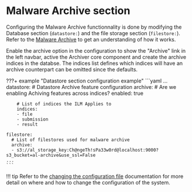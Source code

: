# Malware Archive section

Configuring the Malware Archive functionnality is done by modifying the Database section (`datastore:`) and the file storage section (`filestore:`). Refer to the [Malware Archive](../overview/architecture/#keeping-files-forever-malware-archive) to get an understanding of how it works.

Enable the archive option in the configuration to show the "Archive" link in the left navbar, active the Archiver core component and create the archive indices in the databse. The indices list defines which indices will have an archive counterpart can be omitted since the defaults.

???+ example "Datastore section configuration example"
    ```yaml
    ...
    datastore:
      # Datastore Archive feature configuration
      archive:
        # Are we enabling Achiving features across indices?
        enabled: true

        # List of indices the ILM Applies to
        indices:
        - file
        - submission
        - result

    filestore:
      # List of filestores used for malware archive
      archive:
      - s3://al_storage_key:Ch@ngeTh!sPa33w0rd@localhost:9000?s3_bucket=al-archive&use_ssl=False
    ...
    ```

!!! tip
    Refer to the [changing the configuration file](../config_file/#changing-the-configuration-file) documentation for more detail on where and how to change the configuration of the system.

